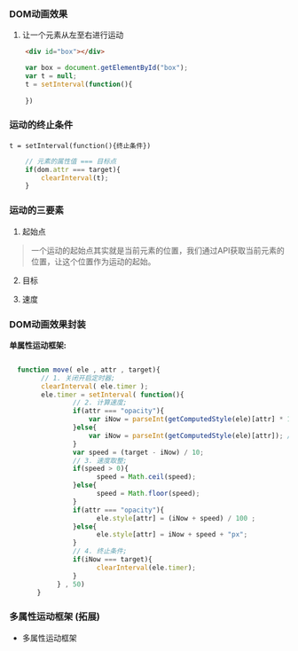 ### DOM动画效果

1. 让一个元素从左至右进行运动

```html
    <div id="box"></div>
```

```js
    var box = document.getElementById("box");
    var t = null;
    t = setInterval(function(){
        
    })
```
### 运动的终止条件

`t = setInterval(function(){终止条件})`
```js
    // 元素的属性值 === 目标点
    if(dom.attr === target){
        clearInterval(t);
    }
```

### 运动的三要素

1. 起始点

> 一个运动的起始点其实就是当前元素的位置，我们通过API获取当前元素的位置，让这个位置作为运动的起始。

2. 目标
 

3. 速度



### DOM动画效果封装

**单属性运动框架:**

```js

  function move( ele , attr , target){
        // 1. 关闭开启定时器;
        clearInterval( ele.timer );
        ele.timer = setInterval( function(){
                // 2. 计算速度;
                if(attr === "opacity"){
                    var iNow = parseInt(getComputedStyle(ele)[attr] * 100); //0 ~ 100
                }else{
                    var iNow = parseInt(getComputedStyle(ele)[attr]); //100
                }
                var speed = (target - iNow) / 10;
                // 3. 速度取整;
                if(speed > 0){
                      speed = Math.ceil(speed);
                }else{
                      speed = Math.floor(speed);
                }
                if(attr === "opacity"){
                      ele.style[attr] = (iNow + speed) / 100 ;
                }else{
                      ele.style[attr] = iNow + speed + "px";
                }
                // 4. 终止条件;
                if(iNow === target){
                      clearInterval(ele.timer);
                }
            } , 50)
       }
```

### 多属性运动框架 (拓展)

- 多属性运动框架

